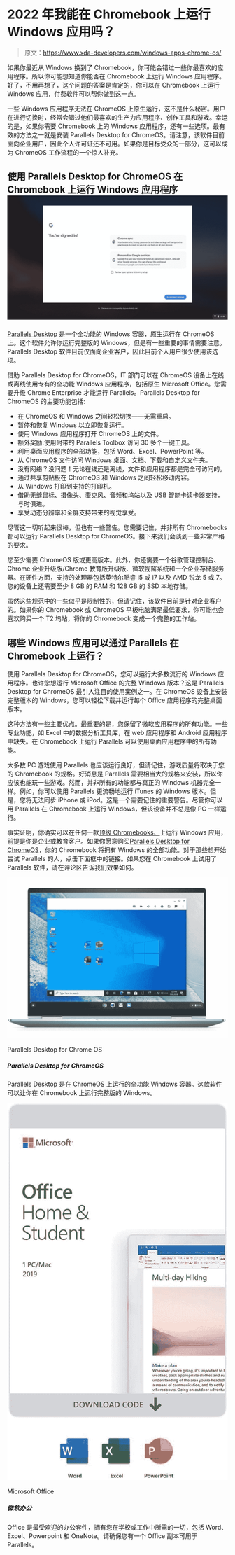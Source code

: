 # 2022 年我能在 Chromebook 上运行 Windows 应用吗？

> 原文：<https://www.xda-developers.com/windows-apps-chrome-os/>

如果你最近从 Windows 换到了 Chromebook，你可能会错过一些你最喜欢的应用程序。所以你可能想知道你能否在 Chromebook 上运行 Windows 应用程序。好了，不用再想了，这个问题的答案是肯定的，你可以在 Chromebook 上运行 Windows 应用，付费软件可以帮你做到这一点。

一些 Windows 应用程序无法在 ChromeOS 上原生运行，这不是什么秘密。用户在进行切换时，经常会错过他们最喜欢的生产力应用程序、创作工具和游戏。幸运的是，如果你需要 Chromebook 上的 Windows 应用程序，还有一些选项。最有效的方法之一就是安装 Parallels Desktop for ChromeOS。请注意，该软件目前面向企业用户，因此个人许可证还不可用。如果你是目标受众的一部分，这可以成为 ChromeOS 工作流程的一个惊人补充。

## 使用 Parallels Desktop for ChromeOS 在 Chromebook 上运行 Windows 应用程序![A Chromebook running Enterprise will show the managing organization.](img/404c17909e70642d5db9af20ded80505.png)

[Parallels Desktop](https://www.anrdoezrs.net/links/100122946/type/dlg/sid/UUxdaUeUpU3644/https://www.parallels.com/products/desktop/chrome/?utm_source=google&utm_medium=cpc&creative=474284210573&keyword=parallels+desktop+chrome&matchtype=e&network=g&device=c&gclid=Cj0KCQjw5auGBhDEARIsAFyNm9Gj-6BHVMW13Co32nbONHgpMYwfmCwskWBthIjP60S22K0P89GygCAaAiIDEALw_wcB) 是一个全功能的 Windows 容器，原生运行在 ChromeOS 上。这个软件允许你运行完整版的 Windows，但是有一些重要的事情需要注意。Parallels Desktop 软件目前仅面向企业客户，因此目前个人用户很少使用该选项。

借助 Parallels Desktop for ChromeOS，IT 部门可以在 ChromeOS 设备上在线或离线使用专有的全功能 Windows 应用程序，包括原生 Microsoft Office。您需要升级 Chrome Enterprise 才能运行 Parallels。Parallels Desktop for ChromeOS 的主要功能包括:

*   在 ChromeOS 和 Windows 之间轻松切换——无需重启。
*   暂停和恢复 Windows 以立即恢复运行。
*   使用 Windows 应用程序打开 ChromeOS 上的文件。
*   额外奖励:使用附带的 Parallels Toolbox 访问 30 多个一键工具。
*   利用桌面应用程序的全部功能，包括 Word、Excel、PowerPoint 等。
*   从 ChromeOS 文件访问 Windows 桌面、文档、下载和自定义文件夹。
*   没有网络？没问题！无论在线还是离线，文件和应用程序都是完全可访问的。
*   通过共享剪贴板在 ChromeOS 和 Windows 之间轻松移动内容。
*   从 Windows 打印到支持的打印机。
*   借助无缝鼠标、摄像头、麦克风、音频和坞站以及 USB 智能卡读卡器支持，与时俱进。
*   享受动态分辨率和全屏支持带来的视觉享受。

尽管这一切听起来很棒，但也有一些警告。您需要记住，并非所有 Chromebooks 都可以运行 Parallels Desktop for ChromeOS。接下来我们会谈到一些非常严格的要求。

您至少需要 ChromeOS 版或更高版本。此外，你还需要一个谷歌管理控制台、Chrome 企业升级版/Chrome 教育版升级版、微软视窗系统和一个企业存储服务器。在硬件方面，支持的处理器包括英特尔酷睿 i5 或 i7 以及 AMD 锐龙 5 或 7。您的设备上还需要至少 8 GB 的 RAM 和 128 GB 的 SSD 本地存储。

虽然这些规范中的一些似乎是限制性的，但请记住，该软件目前是针对企业客户的。如果你的 Chromebook 或 ChromeOS 平板电脑满足最低要求，你可能也会喜欢购买一个 T2 坞站，将你的 Chromebook 变成一个完整的工作站。

## 哪些 Windows 应用可以通过 Parallels 在 Chromebook 上运行？

使用 Parallels Desktop for ChromeOS，您可以运行大多数流行的 Windows 应用程序。也许您想运行 Microsoft Office 的完整 Windows 版本？这是 Parallels Desktop for ChromeOS 最引人注目的使用案例之一。在 ChromeOS 设备上安装完整版本的 Windows，您可以轻松下载并运行每个 Office 应用程序的完整桌面版本。

这种方法有一些主要优点。最重要的是，您保留了微软应用程序的所有功能。一些专业功能，如 Excel 中的数据分析工具库，在 web 应用程序和 Android 应用程序中缺失。在 Chromebook 上运行 Parallels 可以使用桌面应用程序中的所有功能。

大多数 PC 游戏使用 Parallels 也应该运行良好，但请记住，游戏质量将取决于您的 Chromebook 的规格。好消息是 Parallels 需要相当大的规格来安装，所以你应该也能玩一些游戏。然而，并非所有的功能都与真正的 Windows 机器完全一样。例如，你可以使用 Parallels 更流畅地运行 iTunes 的 Windows 版本。但是，您将无法同步 iPhone 或 iPod。这是一个需要记住的重要警告。尽管你可以用 Parallels 在 Chromebook 上运行 Windows，但该设备并不总是像 PC 一样运行。

事实证明，你确实可以在任何一款[顶级 Chromebooks、](https://www.xda-developers.com/best-chromebooks/)上运行 Windows 应用，前提是你是企业或教育客户。如果你愿意购买[Parallels Desktop for ChromeOS](https://www.anrdoezrs.net/links/100122946/type/dlg/sid/UUxdaUeUpU3644/https://www.parallels.com/products/desktop/chrome/)，你的 Chromebook 将拥有 Windows 的全部功能。对于那些想开始尝试 Parallels 的人，点击下面框中的链接。如果您在 Chromebook 上试用了 Parallels 软件，请在评论区告诉我们效果如何。

 <picture>![Parallels Desktop is a full-featured Windows container that runs natively on Chrome OS. This software allows you to run the full version of Windows on your Chromebook.](img/f794f234e438998262bd2b838876d1db.png)</picture> 

Parallels Desktop for Chrome OS

##### Parallels Desktop for ChromeOS

Parallels Desktop 是在 ChromeOS 上运行的全功能 Windows 容器。这款软件可以让你在 Chromebook 上运行完整版的 Windows。

 <picture>![The most popular productivity suite out there, Office has everything you need for school or work, with Word, Excel, Powerpoint, and OneNote all included. Make sure you have a copy of Office to use with Parallels.](img/a78bff6b9b629e98e0a7a9dd04474c50.png)</picture> 

Microsoft Office

##### 微软办公

Office 是最受欢迎的办公套件，拥有您在学校或工作中所需的一切，包括 Word、Excel、Powerpoint 和 OneNote。请确保您有一个 Office 副本可用于 Parallels。